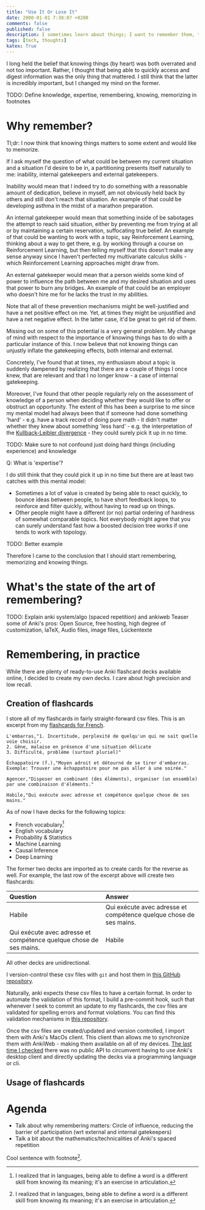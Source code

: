 ```yaml
---
title: "Use It Or Lose It"
date: 2000-01-01 7:38:07 +0200
comments: false
published: false
description: I sometimes learn about things; I want to remember them, too
tags: [tech, thoughts]
katex: True
---
```


I long held the belief that knowing things (by heart) was both overrated and not too important.
Rather, I thought that being able to quickly access and digest information was the only thing that mattered.
I still think that the latter is incredibly important, but I changed my mind on the former.

TODO: Define knowledge, expertise, remembering, knowing, memorizing in footnotes

# Why remember?

Tl;dr: I now think that knowing things matters to some extent and would like to memorize.

If I ask myself the question of what could be between my current situation and a situation I'd desire to be
in, a partitioning presents itself naturally to me: inability, internal gatekeepers and external gatekeepers.

Inability would mean that I indeed try to do something with a reasonable amount of dedication, believe in myself,
am not obviously held back by others and still don't reach that situation. An example of that could be developing
asthma in the midst of a marathon preparation.

An internal gatekeeper would mean that something inside of be sabotages the attempt to reach said situation, either
by preventing me from trying at all or by maintaining a certain reservation, suffocating true belief. An example
of that could be wanting to work with a topic, say Reinforcement Learning, thinking about a way to get there,
e.g. by working through a course on Reinforcement Learning, but then telling myself that this doesn't make any
sense anyway since I haven't perfected my multivariate calculus skills - which Reinforcement Learning approaches
might draw from.

An external gatekeeper would mean that a person wields some kind of power to influence the path between me and my
desired situation and uses that power to burn any bridges. An example of that could be an employer who doesn't hire
me for he lacks the trust in my abilities.

Note that all of these prevention mechanisms might be well-justified and have a net positive effect on me. Yet, at
times they might be unjustified and have a net negative effect. In the latter case, it'd be great to get rid of them.

Missing out on some of this potential is a very general problem. My change of mind with respect to the importance of
knowing things has to do with a particular instance of this. I now believe that not knowing things can unjustly
inflate the gatekeeping effects, both internal and external.

Concretely, I've found that at times, my enthusiasm about a topic is suddenly dampened by realizing that there are
a couple of things I once knew, that are relevant and that I no longer know - a case of internal gatekeeping.

Moreover, I've found that other people regularly rely on the assessment of knowledge of a person when deciding
whether they would like to offer or obstruct an opportunity. The extent of this has been a surprise to me since
my mental model had always been that if someone had done something 'hard' - e.g. have a track record of doing pure math -
it didn't matter whether they knew about something 'less hard' - e.g. the interpretation of the
[Kullback-Leibler divergence](https://en.wikipedia.org/wiki/Kullback%E2%80%93Leibler_divergence) - they could surely pick
it up in no time.

TODO: Make sure to not confound just doing hard things (including experience) and knowledge

Q: What is 'expertise'?

I do still think that they could pick it up in no time but there are at least two catches with this mental model:
* Sometimes a lot of value is created by being able to react quickly, to bounce ideas between people, to have short
  feedback loops, to reinforce and filter quickly, without having to read up on things.
* Other people might have a different (or no) partial ordering of hardness of somewhat comparable topics. Not everybody
  might agree that you can surely understand fast how a boosted decision tree works if one tends to work with topology.

TODO: Better example

Therefore I came to the conclusion that I should start remembering, memorizing and knowing things.

# What's the state of the art of remembering?

TODO: Explain anki system/algo (spaced repetition) and ankiweb
Teaser some of Anki's pros: Open Source, free hosting, high degree of customization, laTeX, Audio files, image files, Lückentexte


# Remembering, in practice

While there are plenty of ready-to-use Anki flashcard decks available online, I decided to create my own decks. I care about
high precision and low recall.

## Creation of flashcards
I store all of my flashcards in fairly straight-forward csv files. This is an excerpt from my
[flashcards for French](https://github.com/kklein/flashcards/blob/main/french.csv).

```csv
L'embarras,"1. Incertitude, perplexité de quelqu'un qui ne sait quelle voie choisir.
2. Gêne, malaise en présence d'une situation délicate
3. Difficulté, problème (surtout pluriel)"

Échappatoire (f.),"Moyen adroit et détourné de se tirer d'embarras.
Exemple: Trouver une échappatoire pour ne pas aller à une soirée."

Agencer,"Disposer en combinant (des éléments), organiser (un ensemble)
par une combinaison d'éléments."

Habile,"Qui exécute avec adresse et compétence quelque chose de ses mains."
```

As of now I have decks for the following topics:
* French vocabulary[^0]
* English vocabulary
* Probability & Statistics
* Machine Learning
* Causal Inference
* Deep Learning

The former two decks are imported as to create cards for the reverse as well. For example, the last row of the excerpt above will create two flashcards:

| Question                                                           | Answer                                                             |
|:-------------------------------------------------------------------|:-------------------------------------------------------------------|
| Habile                                                             | Qui exécute avec adresse et compétence quelque chose de ses mains. |
| Qui exécute avec adresse et compétence quelque chose de ses mains. | Habile                                                             |

All other decks are unidirectional.

I version-control these csv files with `git` and host them in [this GitHub repository](https://github.com/kklein/flashcards). 

Naturally, anki expects these csv files to have a certain format. In order to automate
the validation of this format, I build a pre-commit hook, such that whenever I seek
to commit an update to my flashcards, the csv files are validated for spelling errors
and format violations. You can find this validation mechanisms in [this repository](https://github.com/kklein/anki-csv).

Once the csv files are created/updated and version controlled, I import them with Anki's MacOs client. This client than allows me to synchronize
them with AnkiWeb - making them available on all of my devices. [The last time I checked](https://forums.ankiweb.net/t/anki-public-api/22741)
there was no public API to circumvent having to use Anki's desktop client and directly updating the decks via a programming language or cli.

## Usage of flashcards

# Agenda

* Talk about why remembering matters: Circle of influence, reducing the barrier of participation (wrt external and internal gatekeepers)
* Talk a bit about the mathematics/technicalities of Anki's spaced repetition


Cool sentence with footnote[^0].


[^0]: I realized that in languages, being able to define a word is a different skill from knowing its meaning; it's an exercise in articulation.

